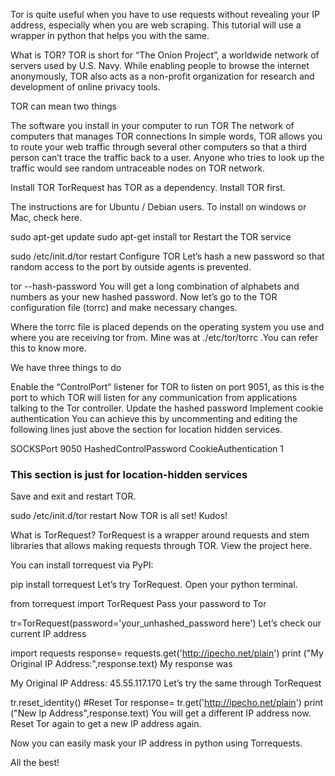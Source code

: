 Tor is quite useful when you have to use requests without revealing your IP address, especially when you are web scraping. This tutorial will use a wrapper in python that helps you with the same.

What is TOR?
TOR is short for “The Onion Project”, a worldwide network of servers used by U.S. Navy. While enabling people to browse the internet anonymously, TOR also acts as a non-profit organization for research and development of online privacy tools.

TOR can mean two things

The software you install in your computer to run TOR
The network of computers that manages TOR connections
In simple words, TOR allows you to route your web traffic through several other computers so that a third person can’t trace the traffic back to a user. Anyone who tries to look up the traffic would see random untraceable nodes on TOR network.

Install TOR
TorRequest has TOR as a dependency. Install TOR first.

The instructions are for Ubuntu / Debian users. To install on windows or Mac, check here.

sudo apt-get update
sudo apt-get install tor
Restart the TOR service

sudo /etc/init.d/tor restart
Configure TOR
Let’s hash a new password so that random access to the port by outside agents is prevented.

tor --hash-password <enter your password here>
You will get a long combination of alphabets and numbers as your new hashed password. Now let’s go to the TOR configuration file (torrc) and make necessary changes.

Where the torrc file is placed depends on the operating system you use and where you are receiving tor from. Mine was at ./etc/tor/torrc .You can refer this to know more.

We have three things to do

Enable the “ControlPort” listener for TOR to listen on port 9051, as this is the port to which TOR will listen for any communication from applications talking to the Tor controller.
Update the hashed password
Implement cookie authentication
You can achieve this by uncommenting and editing the following lines just above the section for location hidden services.

SOCKSPort 9050
HashedControlPassword <your hashed passsword obtained earlier here>
CookieAuthentication 1

### This section is just for location-hidden services ###
Save and exit and restart TOR.

sudo /etc/init.d/tor restart
Now TOR is all set! Kudos!

What is TorRequest?
TorRequest is a wrapper around requests and stem libraries that allows making requests through TOR. View the project here.

You can install torrequest via PyPI:

pip install torrequest
Let’s try TorRequest. Open your python terminal.

from torrequest import TorRequest
Pass your password to Tor

tr=TorRequest(password='your_unhashed_password here')
Let’s check our current IP address

import requests
response= requests.get('http://ipecho.net/plain')
print ("My Original IP Address:",response.text)
My response was

My Original IP Address: 45.55.117.170
Let’s try the same through TorRequest

tr.reset_identity() #Reset Tor
response= tr.get('http://ipecho.net/plain')
print ("New Ip Address",response.text)
You will get a different IP address now. Reset Tor again to get a new IP address again.

Now you can easily mask your IP address in python using Torrequests.

All the best!